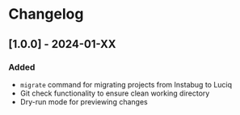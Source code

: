 # Changelog

## [1.0.0] - 2024-01-XX

### Added
- `migrate` command for migrating projects from Instabug to Luciq
- Git check functionality to ensure clean working directory
- Dry-run mode for previewing changes
